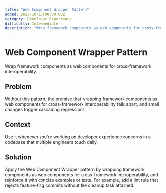 ```yaml
---
title: "Web Component Wrapper Pattern"
added: 2025-10-10T00:00:00Z
category: Developer Experience
difficulty: Intermediate
description: "Wrap framework components as web components for cross-framework interoperability."
---
```

# Web Component Wrapper Pattern

Wrap framework components as web components for cross-framework interoperability.

## Problem

Without this pattern, the premise that wrapping framework components as web components for cross-framework interoperability falls apart, and small changes trigger cascading regressions.

## Context

Use it whenever you're working on developer experience concerns in a codebase that multiple engineers touch daily.

## Solution

Apply the Web Component Wrapper pattern by wrapping framework components as web components for cross-framework interoperability, and reinforce it with concise examples or tests. For example, add a lint rule that rejects feature-flag commits without the cleanup task attached.
